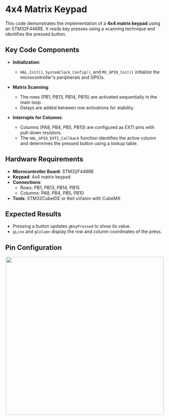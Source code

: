 # 4x4 Matrix Keypad 

This code demonstrates the implementation of a **4x4 matrix keypad** using an STM32F446RE. It reads key presses using a scanning technique and identifies the pressed button.

## Key Code Components  

- **Initialization**:  
  - `HAL_Init()`, `SystemClock_Config()`, and `MX_GPIO_Init()` initialize the microcontroller's peripherals and GPIOs.  

- **Matrix Scanning**:  
  - The rows (PB1, PB13, PB14, PB15) are activated sequentially in the main loop.  
  - Delays are added between row activations for stability.  

- **Interrupts for Columns**:  
  - Columns (PA8, PB4, PB5, PB10) are configured as EXTI pins with pull-down resistors.  
  - The `HAL_GPIO_EXTI_Callback` function identifies the active column and determines the pressed button using a lookup table.  

## Hardware Requirements  

- **Microcontroller Board**: STM32F446RE  
- **Keypad**: 4x4 matrix keypad  
- **Connections**:  
  - Rows: PB1, PB13, PB14, PB15  
  - Columns: PA8, PB4, PB5, PB10  
- **Tools**: STM32CubeIDE or Keil uVision with CubeMX    

## Expected Results  

- Pressing a button updates `gKeyPressed` to show its value.  
- `gLine` and `gColumn` display the row and column coordinates of the press.  

## Pin Configuration 

<p align="center">
  <img src="https://github.com/user-attachments/assets/bcaaa544-278d-4dfb-85b5-6b1f044bb76e" width="500">
</p>
